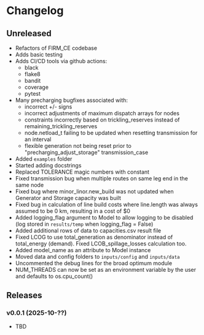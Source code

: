 # Changelog

## Unreleased

- Refactors of FIRM_CE codebase
- Adds basic testing 
- Adds CI/CD tools via github actions:
    - black
    - flake8
    - bandit
    - coverage
    - pytest
- Many precharging bugfixes associated with:
    - incorrect +/- signs
    - incorrect adjustments of maximum dispatch arrays for nodes
    - constraints incorrectly based on trickling_reserves instead of remaining_trickling_reserves
    - node.netload_t failing to be updated when resetting transmission for an interval
    - flexible generation not being reset prior to "precharging_adjust_storage" transmission_case
- Added `examples` folder
- Started adding docstrings
- Replaced TOLERANCE magic numbers with constant
- Fixed transmission bug when multiple routes on same leg end in the same node
- Fixed bug where minor_linor.new_build was not updated when Generator and Storage capacity was built
- Fixed bug in calculation of line build costs where line.length was always assumed to be 0 km, resulting in a cost of $0
- Added logging_flag argument to Model to allow logging to be disabled (log stored in `results/temp` when logging_flag = False)
- Added additional rows of data to capacities.csv result file
- Fixed LCOG to use total_generation as denominator instead of total_energy (demand). Fixed LCOB_spillage_losses calculation too.
- Added model_name as an attribute to Model instance
- Moved data and config folders to `inputs/config` and `inputs/data`
- Uncommented the debug lines for the broad optimum module
- NUM_THREADS can now be set as an environment variable by the user and defaults to os.cpu_count()

## Releases

### v0.0.1 (2025-10-??)

- TBD